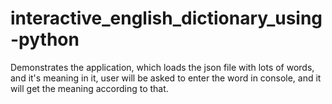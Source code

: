 # interactive_english_dictionary_using-python
Demonstrates the application, which loads the json file with lots of words,
and it's meaning in it, user will be asked to enter the word in console, and
it will get the meaning according to that.
